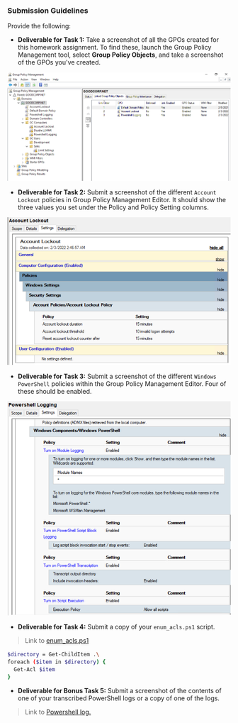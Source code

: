 ### Submission Guidelines

Provide the following:

- **Deliverable for Task 1:** Take a screenshot of all the GPOs created for this homework assignment. To find these, launch the Group Policy Management tool, select **Group Policy Objects**, and take a screenshot of the GPOs you've created.

![gpo](/07-Windows-Administration-and-Hardening/screenshots/1_gpo.png)
- **Deliverable for Task 2:** Submit a screenshot of the different `Account Lockout` policies in Group Policy Management Editor. It should show the three values you set under the Policy and Policy Setting columns.

![accountlockout](/07-Windows-Administration-and-Hardening/screenshots/2_accountlockout.png)
- **Deliverable for Task 3:** Submit a screenshot of the different `Windows PowerShell` policies within the Group Policy Management Editor. Four of these should be enabled.

![powershell](/07-Windows-Administration-and-Hardening/screenshots/3_powershell.png)
- **Deliverable for Task 4:** Submit a copy of your `enum_acls.ps1` script.
>Link to [enum_acls.ps1](https://github.com/ABRaquel/cybersec/blob/main/07-Windows-Administration-and-Hardening/enum_acls.ps1)
```bash
$directory = Get-ChildItem .\
foreach ($item in $directory) {
  Get-Acl $item
}
```
- **Deliverable for Bonus Task 5:** Submit a screenshot of the contents of one of your transcribed PowerShell logs or a copy of one of the logs.
>Link to [Powershell log.](https://github.com/ABRaquel/cybersec/blob/main/07-Windows-Administration-and-Hardening/PowerShell_transcript.DESKTOP-SITPOTH.p8rYP1ca.20220203025650.txt)
